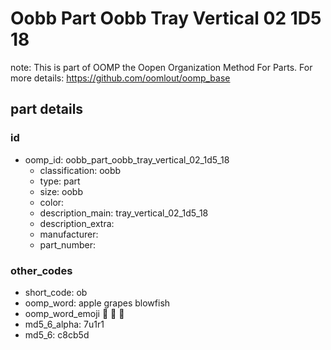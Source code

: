 # Oobb Part Oobb Tray Vertical 02 1D5 18  

note: This is part of OOMP the Oopen Organization Method For Parts. For more details: https://github.com/oomlout/oomp_base

##  part details





### id
* oomp_id: oobb_part_oobb_tray_vertical_02_1d5_18
  * classification: oobb
  * type: part
  * size: oobb
  * color: 
  * description_main: tray_vertical_02_1d5_18
  * description_extra: 
  * manufacturer: 
  * part_number: 

### other_codes
* short_code: ob
* oomp_word: apple grapes blowfish
* oomp_word_emoji :apple: :grapes: :blowfish:
* md5_6_alpha: 7u1r1
* md5_6: c8cb5d